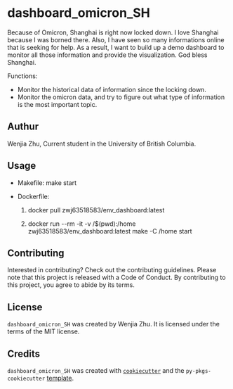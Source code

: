 # dashboard_omicron_SH

Because of Omicron, Shanghai is right now locked down. I love Shanghai because I was borned there. Also, I have seen so many informations online that is seeking for help. As a result, I want to build up a demo dashboard to monitor all those information and provide the visualization. God bless Shanghai.

Functions:

- Monitor the historical data of information since the locking down.
- Monitor the omicron data, and try to figure out what type of information is the most important topic.

## Authur

Wenjia Zhu, Current student in the University of British Columbia.

## Usage
  - Makefile: make start
  - Dockerfile:
    
    1) docker pull zwj63518583/env_dashboard:latest

    2) docker run --rm -it -v /$(pwd):/home zwj63518583/env_dashboard:latest make -C /home start

## Contributing

Interested in contributing? Check out the contributing guidelines. Please note that this project is released with a Code of Conduct. By contributing to this project, you agree to abide by its terms.

## License

`dashboard_omicron_SH` was created by Wenjia Zhu. It is licensed under the terms of the MIT license.

## Credits

`dashboard_omicron_SH` was created with [`cookiecutter`](https://cookiecutter.readthedocs.io/en/latest/) and the `py-pkgs-cookiecutter` [template](https://github.com/py-pkgs/py-pkgs-cookiecutter).
